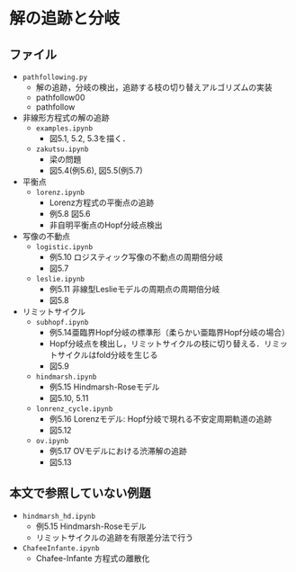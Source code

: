 # 解の追跡と分岐

## ファイル

- `pathfollowing.py`
  - 解の追跡，分岐の検出，追跡する枝の切り替えアルゴリズムの実装
  - pathfollow00
  - pathfollow
- 非線形方程式の解の追跡
  - `examples.ipynb`
    - 図5.1, 5.2, 5.3を描く．
  - `zakutsu.ipynb`
    - 梁の問題
    - 図5.4(例5.6), 図5.5(例5.7)
- 平衡点
  - `lorenz.ipynb`
    - Lorenz方程式の平衡点の追跡
    - 例5.8 図5.6
    - 非自明平衡点のHopf分岐点検出
- 写像の不動点
  - `logistic.ipynb`
    - 例5.10 ロジスティック写像の不動点の周期倍分岐
    - 図5.7
  - `leslie.ipynb`
    - 例5.11 非線型Leslieモデルの周期点の周期倍分岐
    - 図5.8
- リミットサイクル
  - `subhopf.ipynb`
    - 例5.14亜臨界Hopf分岐の標準形（柔らかい亜臨界Hopf分岐の場合）
    - Hopf分岐点を検出し，リミットサイクルの枝に切り替える．リミットサイクルはfold分岐を生じる
    - 図5.9
  - `hindmarsh.ipynb`
    - 例5.15 Hindmarsh-Roseモデル
    - 図5.10, 5.11
  - `lonrenz_cycle.ipynb`
    - 例5.16 Lorenzモデル: Hopf分岐で現れる不安定周期軌道の追跡
    - 図5.12
  - `ov.ipynb`
    - 例5.17 OVモデルにおける渋滞解の追跡
    - 図5.13

## 本文で参照していない例題

- `hindmarsh_hd.ipynb`
  - 例5.15 Hindmarsh-Roseモデル
  - リミットサイクルの追跡を有限差分法で行う
- `ChafeeInfante.ipynb`
  - Chafee-Infante 方程式の離散化
